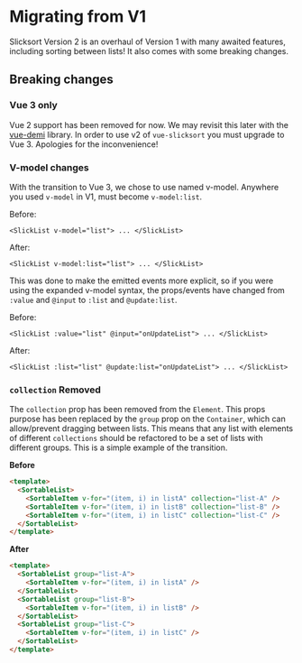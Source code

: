 # Migrating from V1

Slicksort Version 2 is an overhaul of Version 1 with many awaited features, including sorting between lists! It also comes with some breaking changes.

## Breaking changes

### Vue 3 only

Vue 2 support has been removed for now. We may revisit this later with the [vue-demi](https://github.com/vueuse/vue-demi) library. In order to use v2 of `vue-slicksort` you must upgrade to Vue 3. Apologies for the inconvenience!

### V-model changes

With the transition to Vue 3, we chose to use named v-model. Anywhere you used `v-model` in V1, must become `v-model:list`.

Before:

```
<SlickList v-model="list"> ... </SlickList>
```

After:

```
<SlickList v-model:list="list"> ... </SlickList>
```

This was done to make the emitted events more explicit, so if you were using the expanded v-model syntax, the props/events have changed from `:value` and `@input` to `:list` and `@update:list`.

Before:

```
<SlickList :value="list" @input="onUpdateList"> ... </SlickList>
```

After:

```
<SlickList :list="list" @update:list="onUpdateList"> ... </SlickList>
```

### `collection` Removed

The `collection` prop has been removed from the `Element`. This props purpose has been replaced by the `group` prop on the `Container`, which can allow/prevent dragging between lists. This means that any list with elements of different `collections` should be refactored to be a set of lists with different groups. This is a simple example of the transition.

**Before**

```html
<template>
  <SortableList>
    <SortableItem v-for="(item, i) in listA" collection="list-A" />
    <SortableItem v-for="(item, i) in listB" collection="list-B" />
    <SortableItem v-for="(item, i) in listC" collection="list-C" />
  </SortableList>
</template>
```

**After**

```html
<template>
  <SortableList group="list-A">
    <SortableItem v-for="(item, i) in listA" />
  </SortableList>
  <SortableList group="list-B">
    <SortableItem v-for="(item, i) in listB" />
  </SortableList>
  <SortableList group="list-C">
    <SortableItem v-for="(item, i) in listC" />
  </SortableList>
</template>
```

<!--
### `SlickList` and `SlickItem` default tags

We've added the ability to set the `tag` for a SlickList in `v1.2.0`, but the default was still `div`.

Starting in `v2.x.x`, the default HTML tags for `SlickList` and `SlickItem` components are now `ul` & `li`, respectively.

To migrate to v2, do one of the following:

1. Change your styles to expect `ul` and `li`:

```scss
/* Whatever class you have applied to your SlickList components */
ul.list {
  list-style-type: none;
  padding-left: 0;
}

li.list-item {
  list-style-type: none;
}
```

2. Set the `tag` to `div` on the components

```html
<template>
  <SlickList tag="div">
    <SlickItem tag="div" />
  </SlickList>
</template>
``` -->
